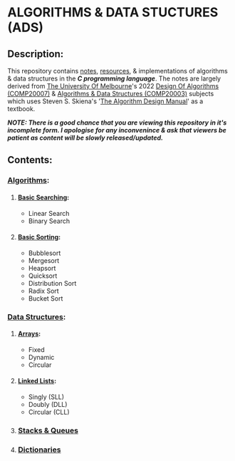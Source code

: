 # ALGORITHMS & DATA STUCTURES (ADS)

## Description:
This repository contains [notes](https://github.com/Zero-Luminance/ads-c/tree/main/ads-notes), [resources](https://github.com/Zero-Luminance/ads-c/tree/main/resources), & implementations of algorithms & data structures in the ***C programming language***. The notes are largely derived from [The University Of Melbourne](https://en.wikipedia.org/wiki/University_of_Melbourne)'s 2022 [Design Of Algorithms (COMP20007)](https://handbook.unimelb.edu.au/2022/subjects/comp20007) & [Algorithms & Data Structures (COMP20003)](https://handbook.unimelb.edu.au/2022/subjects/comp20003) subjects which uses Steven S. Skiena's '[The Algorithm Design Manual](https://www.algorist.com/)' as a textbook.

***NOTE: There is a good chance that you are viewing this repository in it's incomplete form. I apologise for any inconvenince & ask that viewers be patient as content will be slowly released/updated.***

## Contents:
### [Algorithms](https://github.com/Zero-Luminance/ads-c/tree/main/algorithms):
1. #### [Basic Searching](https://github.com/Zero-Luminance/ads-c/tree/main/algorithms/basic-searching):
    - Linear Search
    - Binary Search

2. #### [Basic Sorting](https://github.com/Zero-Luminance/ads-c/tree/main/algorithms/basic-sorting):
    - Bubblesort
    - Mergesort
    - Heapsort
    - Quicksort
    - Distribution Sort
    - Radix Sort
    - Bucket Sort

### [Data Structures](https://github.com/Zero-Luminance/ads-c/tree/main/data-structures):
1. #### [Arrays](https://github.com/Zero-Luminance/ads-c/tree/main/data-structures/arrays):
    - Fixed
    - Dynamic
    - Circular
2. #### [Linked Lists](https://github.com/Zero-Luminance/ads-c/tree/main/data-structures/linked-lists):
    - Singly (SLL)
    - Doubly (DLL)
    - Circular (CLL)
3. ### [Stacks & Queues](https://github.com/Zero-Luminance/ads-c/tree/main/data-structures/stacks-and-queues)
4. ### [Dictionaries](https://github.com/Zero-Luminance/ads-c/tree/main/data-structures/dictionaries)